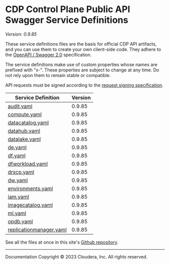# CDP Control Plane Public API Swagger Service Definitions

*Version: 0.9.85*

These service definitions files are the basis for official CDP API artifacts,
and you can use them to create your own client-side code. They adhere to the
[OpenAPI / Swagger 2.0](https://swagger.io/specification/v2/) specification.

The service definitions make use of custom properties whose names are prefixed
with "x-". These properties are subject to change at any time. Do not rely upon
them to remain stable or compatible.

API requests must be signed according to the
[request signing specification](request_signing.md).

| Service Definition | Version |
| --- | --- |
| [audit.yaml](./audit.yaml) | 0.9.85 |
| [compute.yaml](./compute.yaml) | 0.9.85 |
| [datacatalog.yaml](./datacatalog.yaml) | 0.9.85 |
| [datahub.yaml](./datahub.yaml) | 0.9.85 |
| [datalake.yaml](./datalake.yaml) | 0.9.85 |
| [de.yaml](./de.yaml) | 0.9.85 |
| [df.yaml](./df.yaml) | 0.9.85 |
| [dfworkload.yaml](./dfworkload.yaml) | 0.9.85 |
| [drscp.yaml](./drscp.yaml) | 0.9.85 |
| [dw.yaml](./dw.yaml) | 0.9.85 |
| [environments.yaml](./environments.yaml) | 0.9.85 |
| [iam.yaml](./iam.yaml) | 0.9.85 |
| [imagecatalog.yaml](./imagecatalog.yaml) | 0.9.85 |
| [ml.yaml](./ml.yaml) | 0.9.85 |
| [opdb.yaml](./opdb.yaml) | 0.9.85 |
| [replicationmanager.yaml](./replicationmanager.yaml) | 0.9.85 |

See all the files at once in this site's
[Github repository](https://github.com/cloudera/cdp-dev-docs/tree/master/api-docs/swagger).

----

Documentation Copyright © 2023 Cloudera, Inc. All rights reserved.

